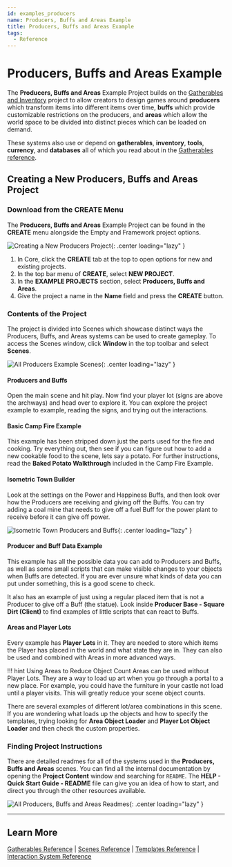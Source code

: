 ```yaml
---
id: examples_producers
name: Producers, Buffs and Areas Example
title: Producers, Buffs and Areas Example
tags:
  - Reference
---
```


# Producers, Buffs and Areas Example

The **Producers, Buffs and Areas** Example Project builds on the [Gatherables and Inventory](gatherables.md) project to allow creators to design games around **producers** which transform items into different items over time, **buffs** which provide customizable restrictions on the producers, and **areas** which allow the world space to be divided into distinct pieces which can be loaded on demand.

These systems also use or depend on **gatherables**, **inventory**, **tools**, **currency**, and **databases** all of which you read about in the [Gatherables reference](gatherables.md).

## Creating a New Producers, Buffs and Areas Project

### Download from the CREATE Menu

The **Producers, Buffs and Areas** Example Project can be found in the **CREATE** menu alongside the Empty and Framework project options.

![Creating a New Producers Project](../img/Producers/Producers_CreateNewProject.png){: .center loading="lazy" }

1. In Core, click the **CREATE** tab at the top to open options for new and existing projects.
2. In the top bar menu of **CREATE**, select **NEW PROJECT**.
3. In the **EXAMPLE PROJECTS** section, select **Producers, Buffs and Areas**.
4. Give the project a name in the **Name** field and press the **CREATE** button.

### Contents of the Project

The project is divided into Scenes which showcase distinct ways the Producers, Buffs, and Areas systems can be used to create gameplay. To access the Scenes window, click **Window** in the top toolbar and select **Scenes**.

![All Producers Example Scenes](../img/Producers/Producers_Scenes.png){: .center loading="lazy" }

#### Producers and Buffs

Open the main scene and hit play. Now find your player lot (signs are above the archways) and head over to explore it. You can explore the project example to example, reading the signs, and trying out the interactions.

#### Basic Camp Fire Example

This example has been stripped down just the parts used for the fire and cooking. Try everything out, then see if you can figure out how to add a new cookable food to the scene, lets say a potato. For further instructions, read the **Baked Potato Walkthrough** included in the Camp Fire Example.

#### Isometric Town Builder

<!-- vale Manticore.FirstPerson = NO -->
Look at the settings on the Power and Happiness Buffs, and then look over how the Producers are receiving and giving off the Buffs. You can try adding a coal mine that needs to give off a fuel Buff for the power plant to receive before it can give off power.
<!-- Vale Manticore.FirstPerson = YES -->
![Isometric Town Producers and Buffs](../img/Producers/Producers_IsometricTownProducers.png){: .center loading="lazy" }

#### Producer and Buff Data Example

This example has all the possible data you can add to Producers and Buffs, as well as some small scripts that can make visible changes to your objects when Buffs are detected. If you are ever unsure what kinds of data you can put under something, this is a good scene to check.

It also has an example of just using a regular placed item that is not a Producer to give off a Buff (the statue). Look inside **Producer Base - Square Dirt (Client)** to find examples of little scripts that can react to Buffs.

#### Areas and Player Lots

Every example has **Player Lots** in it. They are needed to store which items the Player has placed in the world and what state they are in. They can also be used and combined with Areas in more advanced ways.

!!! hint Using Areas to Reduce Object Count
    Areas can be used without Player Lots. They are a way to load up art when you go through a portal to a new place. For example, you could have the furniture in your castle not load until a player visits. This will greatly reduce your scene object counts.

There are several examples of different lot/area combinations in this scene. If you are wondering what loads up the objects and how to specify the templates, trying looking for **Area Object Loader** and **Player Lot Object Loader** and then check the custom properties.

### Finding Project Instructions

There are detailed readmes for all of the systems used in the **Producers, Buffs and Areas** scenes. You can find all the internal documentation by opening the **Project Content** window and searching for `README`. The **HELP - Quick Start Guide - README** file can give you an idea of how to start, and direct you through the other resources available.

![All Producers, Buffs and Areas Readmes](../img/Producers/Producers_AllReadmes.png){: .center loading="lazy" }

---

## Learn More

[Gatherables Reference](gatherables.md) | [Scenes Reference](scenes.md) | [Templates Reference](templates.md) | [Interaction System Reference](interaction_system.md)
